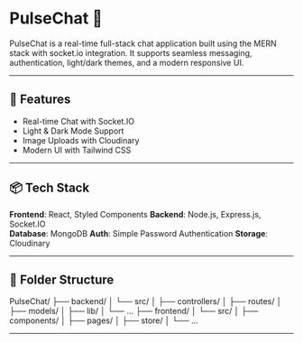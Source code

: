 # PulseChat 💬

PulseChat is a real-time full-stack chat application built using the MERN stack with socket.io integration. It supports seamless messaging, authentication, light/dark themes, and a modern responsive UI.

---

## 🚀 Features

-  Real-time Chat with Socket.IO
-  Light & Dark Mode Support
-  Image Uploads with Cloudinary
-  Modern UI with Tailwind CSS

---

## 📦 Tech Stack

**Frontend**: React, Styled Components
**Backend**: Node.js, Express.js, Socket.IO  
**Database**: MongoDB
**Auth**: Simple Password Authentication
**Storage**: Cloudinary

---

## 📁 Folder Structure

PulseChat/
├── backend/
│   └── src/
│       ├── controllers/
│       ├── routes/
│       ├── models/
│       ├── lib/
│       └── ...
├── frontend/
│   └── src/
│       ├── components/
│       ├── pages/
│       ├── store/
│       └── ...

---